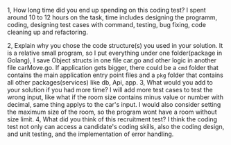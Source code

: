 1, How long time did you end up spending on this coding test?
I spent around 10 to 12 hours on the task, time includes designing the programm, coding, designing test cases with command, testing, bug fixing, code cleaning up and refactoring. 

2, Explain why you chose the code structure(s) you used in your solution.
It is a relative small program, so I put everything under one folder(package in Golang), I save Object structs in one file car.go and other logic in another file carMove.go. If application gets bigger, there could be a `cmd` folder that contains the main application entry point files and a `pkg` folder that contains all other packages(services) like db, Api, app.
3, What would you add to your solution if you had more time?
I will add more test cases to test the wrong input, like what if the room size contains minus value or number with decimal, same thing applys to the car's input. I would also consider setting the maximum size of the room, so the program wont have a room without size limit.
4, What did you think of this recruitment test?
I think the coding test not only can access a candidate's coding skills, also the coding design, and unit testing, and the implementation of error handling. 